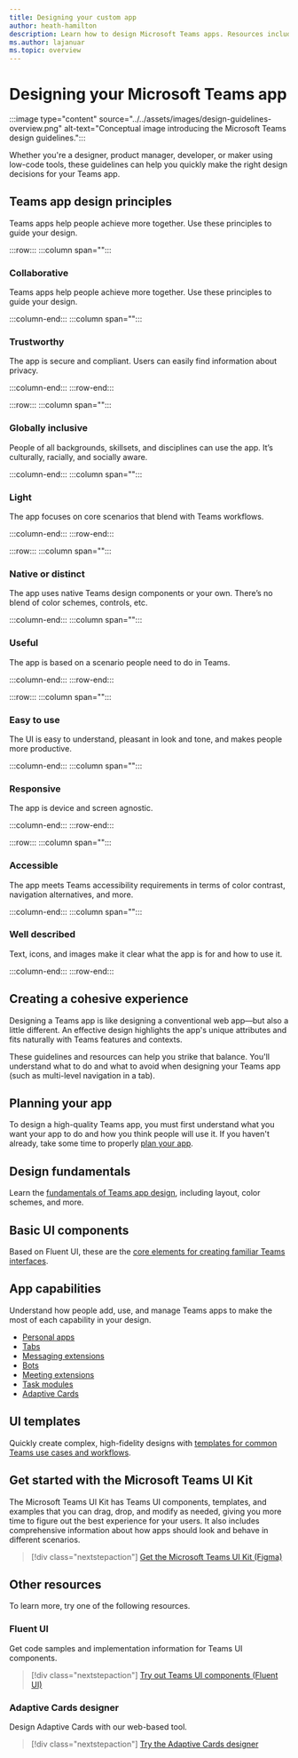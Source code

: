 ```yaml
---
title: Designing your custom app
author: heath-hamilton
description: Learn how to design Microsoft Teams apps. Resources include the Microsoft Teams UI Kit, best practices, examples, and more.
ms.author: lajanuar
ms.topic: overview
---
```

# Designing your Microsoft Teams app

:::image type="content" source="../../assets/images/design-guidelines-overview.png" alt-text="Conceptual image introducing the Microsoft Teams design guidelines.":::

Whether you're a designer, product manager, developer, or maker using low-code tools, these guidelines can help you quickly make the right design decisions for your Teams app.

## Teams app design principles

Teams apps help people achieve more together. Use these principles to guide your design.

:::row:::
   :::column span="":::

### Collaborative

Teams apps help people achieve more together. Use these principles to guide your design.

   :::column-end:::
   :::column span="":::

### Trustworthy

The app is secure and compliant. Users can easily find information about privacy.

   :::column-end:::
:::row-end:::

:::row:::
   :::column span="":::

### Globally inclusive

People of all backgrounds, skillsets, and disciplines can use the app. It’s culturally, racially, and socially aware.

   :::column-end:::
   :::column span="":::

### Light

The app focuses on core scenarios that blend with Teams workflows.

   :::column-end:::
:::row-end:::

:::row:::
   :::column span="":::

### Native or distinct

The app uses native Teams design components or your own. There’s no blend of color schemes, controls, etc.

   :::column-end:::
   :::column span="":::

### Useful

The app is based on a scenario people need to do in Teams.

   :::column-end:::
:::row-end:::

:::row:::
   :::column span="":::

### Easy to use

The UI is easy to understand, pleasant in look and tone, and makes people more productive.

   :::column-end:::
   :::column span="":::

### Responsive

The app is device and screen agnostic.

   :::column-end:::
:::row-end:::

:::row:::
   :::column span="":::

### Accessible

The app meets Teams accessibility requirements in terms of color contrast, navigation alternatives, and more.

   :::column-end:::
   :::column span="":::

### Well described

Text, icons, and images make it clear what the app is for and how to use it.

   :::column-end:::
:::row-end:::

## Creating a cohesive experience

Designing a Teams app is like designing a conventional web app—but also a little different. An effective design highlights the app's unique attributes and fits naturally with Teams features and contexts.

These guidelines and resources can help you strike that balance. You'll understand what to do and what to avoid when designing your Teams app (such as multi-level navigation in a tab).

## Planning your app

To design a high-quality Teams app, you must first understand what you want your app to do and how you think people will use it. If you haven't already, take some time to properly [plan your app](../../concepts/extensibility-points.md).

## Design fundamentals

Learn the [fundamentals of Teams app design](design-teams-app-fundamentals.md), including layout, color schemes, and more.

## Basic UI components

Based on Fluent UI, these are the [core elements for creating familiar Teams interfaces](design-teams-app-basic-ui-components.md).

## App capabilities

Understand how people add, use, and manage Teams apps to make the most of each capability in your design.

* [Personal apps](../../concepts/design/personal-apps.md)
* [Tabs](../../tabs/design/tabs.md)
* [Messaging extensions](../../messaging-extensions/design/messaging-extension-design.md)
* [Bots](../../bots/design/bots.md)
* [Meeting extensions](../../apps-in-teams-meetings/design/designing-in-meeting-dialog.md)
* [Task modules](../../task-modules-and-cards/task-modules/design-teams-task-modules.md)
* [Adaptive Cards](../../task-modules-and-cards/cards/design-effective-cards.md)

## UI templates

Quickly create complex, high-fidelity designs with [templates for common Teams use cases and workflows](design-teams-app-ui-templates.md).

## Get started with the Microsoft Teams UI Kit

The Microsoft Teams UI Kit has Teams UI components, templates, and examples that you can drag, drop, and modify as needed, giving you more time to figure out the best experience for your users. It also includes comprehensive information about how apps should look and behave in different scenarios.

> [!div class="nextstepaction"]
> [Get the Microsoft Teams UI Kit (Figma)](https://www.figma.com/community/file/916836509871353159)

## Other resources

To learn more, try one of the following resources.

### Fluent UI

Get code samples and implementation information for Teams UI components.

> [!div class="nextstepaction"]
> [Try out Teams UI components (Fluent UI)](https://fluentsite.z22.web.core.windows.net/)

### Adaptive Cards designer

Design Adaptive Cards with our web-based tool.

> [!div class="nextstepaction"]
> [Try the Adaptive Cards designer](https://adaptivecards.io/designer/)
